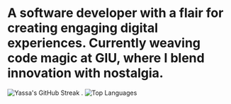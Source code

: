 # A software developer with a flair for creating engaging digital experiences. Currently weaving code magic at GIU, where I blend innovation with nostalgia.




![Yassa's GitHub Streak](https://github-readme-streak-stats.herokuapp.com/?user=Yassa122&theme=dark&background=000000)  . 
![Top Languages](https://github-readme-stats.vercel.app/api/top-langs/?username=Yassa122&layout=compact)
